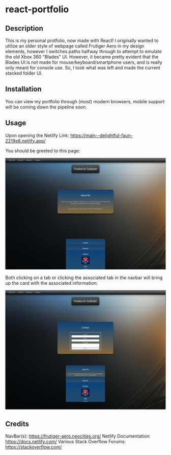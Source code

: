 # react-portfolio

## Description

This is my personal protfolio, now made with React! I originally wanted to utilize an older style of webpage called Frutiger Aero in my design elements, however I switches paths halfway through to attempt to emulate the old Xbox 360 "Blades" UI. However, it became pretty evident that the Blades UI is not made for mouse/keyboard/smartphone users, and is really only meant for console use. So, I took what was left and made the current stacked folder UI.

## Installation

You can view my portfolio through (most) modern browsers, mobile support will be coming down the pipeline soon.

## Usage 

Upon opening the Netlify Link: https://main--delightful-faun-2219e8.netlify.app/

You should be greeted to this page:

![Alt text](pf1.PNG)

Both clicking on a tab or clicking the associated tab in the navbar will bring up the card with the associated information:

![Alt text](pf2.PNG)

## Credits

NavBar(s): https://frutiger-aero.neocities.org/ 
Netlify Documentation: https://docs.netlify.com/
Various Stack Overflow Forums: https://stackoverflow.com/